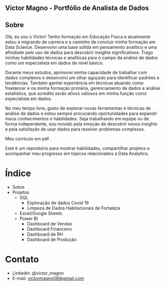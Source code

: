 ## Victor Magno - Portfólio de Analista de Dados

## Sobre

Olá, eu sou o Victor! Tenho formação em Educação Física e atualmente estou a migrando de carreira e a caminho de concluir minha formação em Data Science. Desenvolvi uma base sólida em pensamento analítico e uma afinidade pelo uso de dados para descobrir insights significativos. Trago minhas habilidades técnicas e analíticas para o campo da análise de dados como um especialista em dados de nível básico.

Durante meus estudos, aprimorei minha capacidade de trabalhar com dados complexos e desenvolvi um olhar aguçado para identificar padrões e tendências. Também ganhei experiência em técnicas atuando como freelancer e na minha formação primária, gerenciamento de dados e análise estatística, que acredito serão ativos valiosos em minha função como especialista em dados.

No meu tempo livre, gosto de explorar novas ferramentas e técnicas de análise de dados e estou sempre procurando oportunidades para expandir meus conhecimentos e habilidades. Seja trabalhando em equipe ou de forma independente, sou movido pela emoção de descobrir novos insights e pela satisfação de usar dados para resolver problemas complexos.

Meu currículo em pdf .

Este é um repositório para mostrar habilidades, compartilhar projetos e acompanhar meu progresso em tópicos relacionados a Data Analytics.

# Índice

- Sobre
- Projetos
  - SQL
    - Exploração de dados Covid 19
    - Limpeza de Dados Habitacionais de Fortaleza
  - Excel/Google Sheets
  - Power BI
    - Dashboard de Vendas
    - Dashboard Financeiro
    - Dashboard de RH
    - Dashboard de Produção
# Contato
- Linkedin: @victor_magno
- E-mail: victormagno08@gmail.com 

